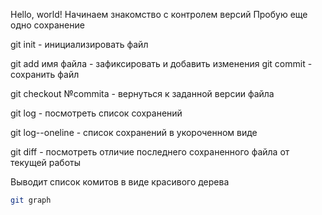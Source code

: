 Hello, world!
Начинаем знакомство с контролем версий
Пробую еще одно сохранение

git init - инициализировать файл

git add имя файла - зафиксировать и добавить изменения
git commit - сохранить файл

git checkout №commita - вернуться к заданной версии файла

git log - посмотреть список сохранений

git log--oneline - список сохранений в укороченном виде

git diff - посмотреть отличие последнего сохраненного файла от текущей работы

Выводит список комитов в виде красивого дерева

```sh
git graph 
```
